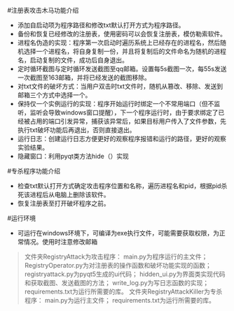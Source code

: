 #注册表攻击木马功能介绍
- 添加自启动项为程序路径和修改txt默认打开方式为程序路径。
- 备份和恢复已经修改的注册表，使用密码可以会恢复注册表，模仿勒索软件。
- 进程名伪造的实现：程序第一次启动时遍历系统上已经存在的进程名，然后随机选择一个进程名，将自身复制一份，并且将复制后的文件命名为随机的进程名，启动复制的文件，成功后自身退出。
- 定时循环截图与定时循环发送截图至qq邮箱。设置每5s截图一次，每55s发送一次截图至163邮箱，并将已经发送的截图移除。
- 对txt文件的破坏方式：当用户双击时txt文件时，随机从篡改、移除、发送到邮箱三个方式中选择一个。
- 保持仅一个实例运行的实现：程序开始运行时绑定一个不常用端口（但不监听，监听会导致windows窗口提醒），下一个程序运行时，由于要求绑定了已经被占用的端口引发异常，捕获该异常后，如果目标用户传入了文件参数，先执行txt破坏功能后再退出，否则直接退出。
- 运行日志：创建运行日志方便更好的观察程序报错和运行的路径，更好的观察实验结果。
- 隐藏窗口：利用pyqt类方法hide（）实现

#专杀程序功能介绍
- 检查txt默认打开方式确定攻击程序位置和名称，遍历进程名和pid，根据pid杀死该进程后从电脑上删除该软件。
- 恢复注册表至打开破坏程序之前。

#运行环境
- 可运行在windows环境下，可编译为exe执行文件，可能需要获取权限，为正常情况。使用时注意修改邮箱
>文件夹RegistryAttack为攻击程序：
main.py为程序运行的主文件；
RegistryOperator.py为对注册表的操作函数和破坏功能实现的函数；
registryattack.py为pyqt5生成的ui代码；
hidden_ui.py为界面类实现代码和获取截图、发送截图的方法；
write_log.py为写日志函数的实现；
requirements.txt为运行所需要的库。
文件夹RegistryAttackKiller为专杀程序：
main.py为运行主文件；
requirements.txt为运行所需要的库。
